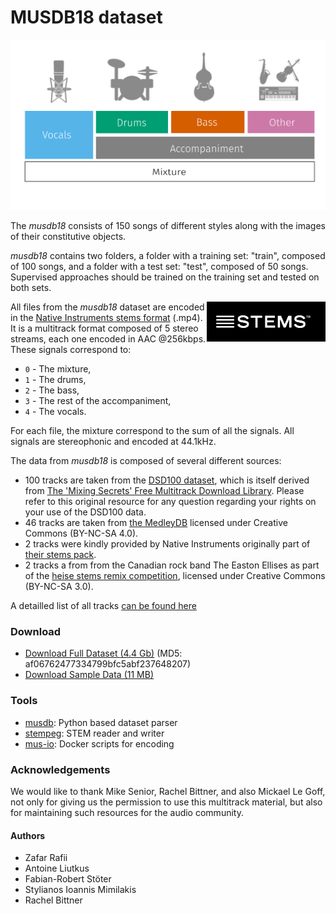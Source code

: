 # MUSDB18 dataset

<img src="imgs/musheader.svg" alt="Drawing"/>

The _musdb18_ consists of 150 songs of different styles along with the images of their constitutive objects.

_musdb18_ contains two folders, a folder with a training set: "train", composed of 100 songs, and a folder with a test set: "test", composed of 50 songs. Supervised approaches should be trained on the training set and tested on both sets.

<img src="imgs/stems.png" align="right" width="190px">

All files from the _musdb18_ dataset are encoded in the [Native Instruments stems format](http://www.stems-music.com/) (.mp4). It is a multitrack format composed of 5 stereo streams, each one encoded in AAC @256kbps. These signals correspond to:

- `0` - The mixture,
- `1` - The drums,
- `2` - The bass,
- `3` - The rest of the accompaniment,
- `4` - The vocals.

For each file, the mixture correspond to the sum of all the signals. All signals are stereophonic and encoded at 44.1kHz.

The data from _musdb18_ is composed of several different sources:
* 100 tracks are taken from the [DSD100 dataset](http://sisec17.audiolabs-erlangen.de/#/dataset), which is itself derived from [The 'Mixing Secrets' Free Multitrack Download Library](www.cambridge-mt.com/ms-mtk.htm). Please refer to this original resource for any question regarding your rights on your use of the DSD100 data.
* 46 tracks are taken from [the MedleyDB](http://medleydb.weebly.com) licensed under Creative Commons (BY-NC-SA 4.0).
* 2 tracks were kindly provided by Native Instruments originally part of [their stems pack](https://www.native-instruments.com/en/specials/stems-for-all/free-stems-tracks/).
* 2 tracks a from from the Canadian rock band The Easton Ellises as part of the [heise stems remix competition](https://www.heise.de/ct/artikel/c-t-Remix-Wettbewerb-The-Easton-Ellises-2542427.html#englisch), licensed under Creative Commons (BY-NC-SA 3.0).

A detailled list of all tracks [can be found here](https://github.com/sigsep/sigsep.github.io/blob/master/data/tracklist.csv)

### Download

* [Download Full Dataset (4.4 Gb)](https://www.dropbox.com/s/yxa5hbgunbbje4l/musdb18.zip?dl=1) (MD5: af06762477334799bfc5abf237648207)
* [Download Sample Data (11 MB)](https://www.dropbox.com/s/aihhp0fkboefxy3/mus-sample.zip?dl=1)

### Tools

* [musdb](https://github.com/sigsep/sigsep-mus-db): Python based dataset parser
* [stempeg](https://github.com/faroit/stempeg): STEM reader and writer
* [mus-io](https://github.com/sigsep/sigsep-mus-io): Docker scripts for encoding

### Acknowledgements

We would like to thank Mike Senior, Rachel Bittner, and also Mickael Le Goff, not only for giving us the permission to use this multitrack material, but also for maintaining such resources for the audio community.

#### Authors

- Zafar Rafii
- Antoine Liutkus
- Fabian-Robert Stöter
- Stylianos Ioannis Mimilakis
- Rachel Bittner
